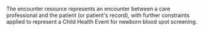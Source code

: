 The encounter resource represents an encounter between a care professional and the patient (or patient's record), with further constraints applied to represent a Child Health Event for newborn blood spot screening.